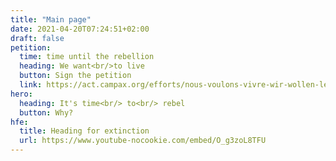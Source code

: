 ```yaml
---
title: "Main page"
date: 2021-04-20T07:24:51+02:00
draft: false
petition:
  time: time until the rebellion
  heading: We want<br/>to live
  button: Sign the petition
  link: https://act.campax.org/efforts/nous-voulons-vivre-wir-wollen-leben-vogliamo-vivere
hero:
  heading: It's time<br/> to<br/> rebel
  button: Why? 
hfe:
  title: Heading for extinction
  url: https://www.youtube-nocookie.com/embed/O_g3zoL8TFU
---
```

